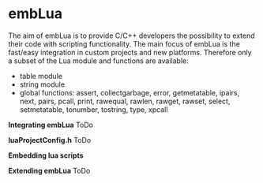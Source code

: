 # embLua
The aim of embLua is to provide C/C++ developers the possibility to extend their code with scripting functionality. The main focus of embLua is the fast/easy integration in custom projects and new platforms. Therefore only a subset of the Lua module and functions are available:
- table module
- string module
- global functions: assert, collectgarbage, error, getmetatable, ipairs, next, pairs, pcall, print, rawequal, rawlen, rawget, rawset, select, setmetatable, tonumber, tostring, type, xpcall

**Integrating embLua**
ToDo


**luaProjectConfig.h**
ToDo

**Embedding lua scripts**


**Extending embLua**
ToDo
